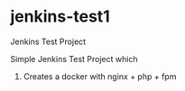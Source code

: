 # jenkins-test1
Jenkins Test Project

Simple Jenkins Test Project which

1) Creates a docker with nginx + php + fpm 
